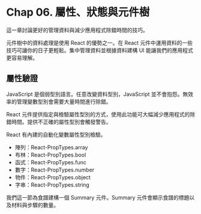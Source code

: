 # Chap 06. 屬性、狀態與元件樹

這一章討論更好的管理資料與減少應用程式除錯時間的技巧。

元件樹中的資料處理是使用 React 的優勢之一。在 React
元件中運用資料的一些技巧可讓你的日子更輕鬆。集中管理資料並根據資料建構 UI 能讓我們的應用程式更容易理解。

## 屬性驗證

JavaScript 是個弱型別語言。任意改變資料型別，JavaScript 並不會抱怨。無效率的管理變數型別會需要大量時間進行除錯。

React 元件提供指定與檢驗屬性型別的方式，使用此功能可大幅減少應用程式的除錯時間。提供不正確的屬性型別會觸發警告。

React 有內建的自動化變數屬性型別檢驗。

- 陣列：React-PropTypes.array
- 布林：React-PropTypes.bool
- 函式：React-PropTypes.func
- 數字：React-PropTypes.number
- 物件：React-PropTypes.object
- 字串：React-PropTypes.string

我們這一節為食譜建構一個 Summary 元件。Summary
元件會顯示食譜的標題以及材料與步驟的數量。